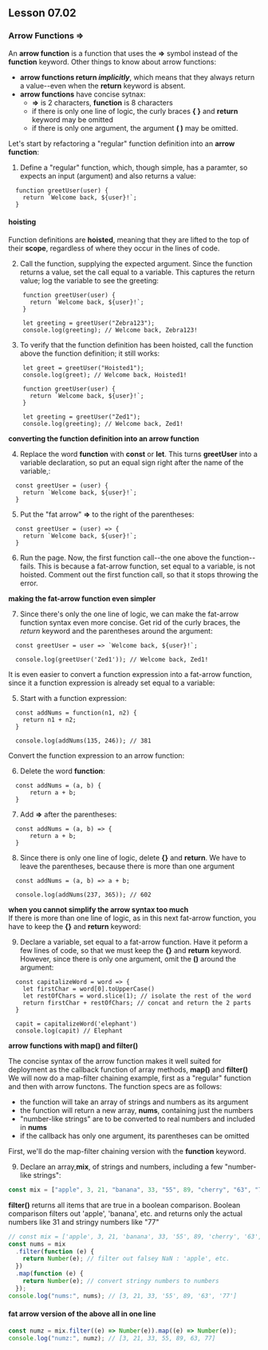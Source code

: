 ## Lesson 07.02

### Arrow Functions =>

An **arrow function** is a function that uses the **=>** symbol instead of the **function** keyword. Other things to know about arrow functions:

- **arrow functions return _implicitly_**, which means that they always return a value--even when the **return** keyword is absent.
- **arrow functions** have concise sytnax:
  - **=>** is 2 characters, **function** is 8 characters
  - if there is only one line of logic, the curly braces **{ }** and **return** keyword may be omitted
  - if there is only one argument, the argument **( )** may be omitted.

Let's start by refactoring a "regular" function definition into an **arrow function**:

1. Define a "regular" function, which, though simple, has a paramter, so expects an input (argument) and also returns a value:

```
  function greetUser(user) {
    return `Welcome back, ${user}!`;
  }
```

#### hoisting

Function definitions are **hoisted**, meaning that they are lifted to the top of their **scope**, regardless of where they occur in the lines of code.

2. Call the function, supplying the expected argument. Since the function returns a value, set the call equal to a variable. This captures the return value; log the variable to see the greeting:

```
    function greetUser(user) {
      return `Welcome back, ${user}!`;
    }

    let greeting = greetUser("Zebra123");
    console.log(greeting); // Welcome back, Zebra123!
```

3. To verify that the function definition has been hoisted, call the function above the function definition; it still works:

```
    let greet = greetUser("Hoisted1");
    console.log(greet); // Welcome back, Hoisted1!

    function greetUser(user) {
      return `Welcome back, ${user}!`;
    }

    let greeting = greetUser("Zed1");
    console.log(greeting); // Welcome back, Zed1!
```

**converting the function definition into an arrow function**

4. Replace the word **function** with **const** or **let**. This turns **greetUser** into a variable declaration, so put an equal sign right after the name of the variable,:

```
  const greetUser = (user) {
    return `Welcome back, ${user}!`;
  }
```

5. Put the "fat arrow" **=>** to the right of the parentheses:

```
  const greetUser = (user) => {
    return `Welcome back, ${user}!`;
  }
```

6. Run the page. Now, the first function call--the one above the function--fails. This is because a fat-arrow function, set equal to a variable, is not hoisted. Comment out the first function call, so that it stops throwing the error.

**making the fat-arrow function even simpler**

7. Since there's only the one line of logic, we can make the fat-arrow function syntax even more concise. Get rid of the curly braces, the _return_ keyword and the parentheses around the argument:

```
  const greetUser = user => `Welcome back, ${user}!`;

  console.log(greetUser('Zed1')); // Welcome back, Zed1!
```

It is even easier to convert a function expression into a fat-arrow function, since it a function expression is already set equal to a variable:

5. Start with a function expression:

```
  const addNums = function(n1, n2) {
    return n1 + n2;
  }

  console.log(addNums(135, 246)); // 381
```

Convert the function expression to an arrow function:

6. Delete the word **function**:

```
  const addNums = (a, b) {
      return a + b;
  }
```

7. Add **=>** after the parentheses:

```
  const addNums = (a, b) => {
      return a + b;
  }
```

8. Since there is only one line of logic, delete **{}** and **return**. We have to leave the parentheses, because there is more than one argument

```
  const addNums = (a, b) => a + b;

  console.log(addNums(237, 365)); // 602
```

**when you cannot simplify the arrow syntax too much**  
If there is more than one line of logic, as in this next fat-arrow function, you have to keep the **{}** and **return** keyword:

9. Declare a variable, set equal to a fat-arrow function. Have it peform a few lines of code, so that we must keep the **{}** and **return** keyword. However, since there is only one argument, omit the **()** around the argument:

```
  const capitalizeWord = word => {
    let firstChar = word[0].toUpperCase()
    let restOfChars = word.slice(1); // isolate the rest of the word
    return firstChar + restOfChars; // concat and return the 2 parts
  }

  capit = capitalizeWord('elephant')
  console.log(capit) // Elephant
```

**arrow functions with map() and filter()**

The concise syntax of the arrow function makes it well suited for deployment as the callback function of array methods, **map()** and **filter()**
We will now do a map-filter chaining example, first as a "regular" function and then with arrow functons. The function specs are as follows:

- the function will take an array of strings and numbers as its argument
- the function will return a new array, **nums**, containing just the numbers
- "number-like strings" are to be converted to real numbers and included in **nums**
- if the callback has only one argument, its parentheses can be omitted

First, we'll do the map-filter chaining version with the **function** keyword.

9. Declare an array,**mix**, of strings and numbers, including a few "number-like strings":

```js
const mix = ["apple", 3, 21, "banana", 33, "55", 89, "cherry", "63", "77"];
```

**filter()** returns all items that are true in a boolean comparison. Boolean comparison filters out 'apple', 'banana', etc. and returns only the actual numbers like 31 and stringy numbers like "77"

```js
// const mix = ['apple', 3, 21, 'banana', 33, '55', 89, 'cherry', '63', "77"];
const nums = mix
  .filter(function (e) {
    return Number(e); // filter out falsey NaN : 'apple', etc.
  })
  .map(function (e) {
    return Number(e); // convert stringy numbers to numbers
  });
console.log("nums:", nums); // [3, 21, 33, '55', 89, '63', '77']
```

#### fat arrow version of the above all in one line

```js
const numz = mix.filter((e) => Number(e)).map((e) => Number(e));
console.log("numz:", numz); // [3, 21, 33, 55, 89, 63, 77]
```
